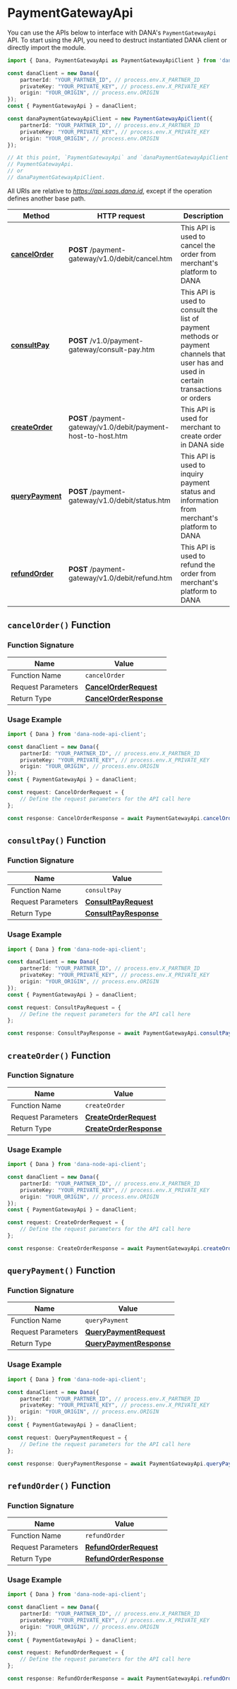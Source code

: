 # PaymentGatewayApi

You can use the APIs below to interface with DANA's `PaymentGatewayApi` API.
To start using the API, you need to destruct instantiated DANA client or directly import the module.

```typescript
import { Dana, PaymentGatewayApi as PaymentGatewayApiClient } from 'dana-node-api-client';

const danaClient = new Dana({
    partnerId: "YOUR_PARTNER_ID", // process.env.X_PARTNER_ID
    privateKey: "YOUR_PRIVATE_KEY", // process.env.X_PRIVATE_KEY
    origin: "YOUR_ORIGIN", // process.env.ORIGIN
});
const { PaymentGatewayApi } = danaClient;

const danaPaymentGatewayApiClient = new PaymentGatewayApiClient({
    partnerId: "YOUR_PARTNER_ID", // process.env.X_PARTNER_ID
    privateKey: "YOUR_PRIVATE_KEY", // process.env.X_PRIVATE_KEY
    origin: "YOUR_ORIGIN", // process.env.ORIGIN
});

// At this point, `PaymentGatewayApi` and `danaPaymentGatewayApiClient` will have no usage difference, for example:
// PaymentGatewayApi.
// or
// danaPaymentGatewayApiClient.
```

All URIs are relative to *https://api.saas.dana.id*, except if the operation defines another base path.

| Method | HTTP request | Description |
| ------------- | ------------- | ------------- |
| [**cancelOrder**](PaymentGatewayApi.md#cancelOrder) | **POST** /payment-gateway/v1.0/debit/cancel.htm | This API is used to cancel the order from merchant&#39;s platform to DANA |
| [**consultPay**](PaymentGatewayApi.md#consultPay) | **POST** /v1.0/payment-gateway/consult-pay.htm | This API is used to consult the list of payment methods or payment channels that user has and used in certain transactions or orders |
| [**createOrder**](PaymentGatewayApi.md#createOrder) | **POST** /payment-gateway/v1.0/debit/payment-host-to-host.htm | This API is used for merchant to create order in DANA side |
| [**queryPayment**](PaymentGatewayApi.md#queryPayment) | **POST** /payment-gateway/v1.0/debit/status.htm | This API is used to inquiry payment status and information from merchant&#39;s platform to DANA |
| [**refundOrder**](PaymentGatewayApi.md#refundOrder) | **POST** /payment-gateway/v1.0/debit/refund.htm | This API is used to refund the order from merchant&#39;s platform to DANA |


<a name="cancelOrder"></a>
## `cancelOrder()` Function

### Function Signature
| Name | Value |
| ------------- | ------------- |
| Function Name | `cancelOrder` |
| Request Parameters | [**CancelOrderRequest**](../Models/CancelOrderRequest.md) |
| Return Type | [**CancelOrderResponse**](../Models/CancelOrderResponse.md) |

### Usage Example
```typescript
import { Dana } from 'dana-node-api-client';

const danaClient = new Dana({
    partnerId: "YOUR_PARTNER_ID", // process.env.X_PARTNER_ID
    privateKey: "YOUR_PRIVATE_KEY", // process.env.X_PRIVATE_KEY
    origin: "YOUR_ORIGIN", // process.env.ORIGIN
});
const { PaymentGatewayApi } = danaClient;

const request: CancelOrderRequest = {
    // Define the request parameters for the API call here
};

const response: CancelOrderResponse = await PaymentGatewayApi.cancelOrder(request);
```
<a name="consultPay"></a>
## `consultPay()` Function

### Function Signature
| Name | Value |
| ------------- | ------------- |
| Function Name | `consultPay` |
| Request Parameters | [**ConsultPayRequest**](../Models/ConsultPayRequest.md) |
| Return Type | [**ConsultPayResponse**](../Models/ConsultPayResponse.md) |

### Usage Example
```typescript
import { Dana } from 'dana-node-api-client';

const danaClient = new Dana({
    partnerId: "YOUR_PARTNER_ID", // process.env.X_PARTNER_ID
    privateKey: "YOUR_PRIVATE_KEY", // process.env.X_PRIVATE_KEY
    origin: "YOUR_ORIGIN", // process.env.ORIGIN
});
const { PaymentGatewayApi } = danaClient;

const request: ConsultPayRequest = {
    // Define the request parameters for the API call here
};

const response: ConsultPayResponse = await PaymentGatewayApi.consultPay(request);
```
<a name="createOrder"></a>
## `createOrder()` Function

### Function Signature
| Name | Value |
| ------------- | ------------- |
| Function Name | `createOrder` |
| Request Parameters | [**CreateOrderRequest**](../Models/CreateOrderRequest.md) |
| Return Type | [**CreateOrderResponse**](../Models/CreateOrderResponse.md) |

### Usage Example
```typescript
import { Dana } from 'dana-node-api-client';

const danaClient = new Dana({
    partnerId: "YOUR_PARTNER_ID", // process.env.X_PARTNER_ID
    privateKey: "YOUR_PRIVATE_KEY", // process.env.X_PRIVATE_KEY
    origin: "YOUR_ORIGIN", // process.env.ORIGIN
});
const { PaymentGatewayApi } = danaClient;

const request: CreateOrderRequest = {
    // Define the request parameters for the API call here
};

const response: CreateOrderResponse = await PaymentGatewayApi.createOrder(request);
```
<a name="queryPayment"></a>
## `queryPayment()` Function

### Function Signature
| Name | Value |
| ------------- | ------------- |
| Function Name | `queryPayment` |
| Request Parameters | [**QueryPaymentRequest**](../Models/QueryPaymentRequest.md) |
| Return Type | [**QueryPaymentResponse**](../Models/QueryPaymentResponse.md) |

### Usage Example
```typescript
import { Dana } from 'dana-node-api-client';

const danaClient = new Dana({
    partnerId: "YOUR_PARTNER_ID", // process.env.X_PARTNER_ID
    privateKey: "YOUR_PRIVATE_KEY", // process.env.X_PRIVATE_KEY
    origin: "YOUR_ORIGIN", // process.env.ORIGIN
});
const { PaymentGatewayApi } = danaClient;

const request: QueryPaymentRequest = {
    // Define the request parameters for the API call here
};

const response: QueryPaymentResponse = await PaymentGatewayApi.queryPayment(request);
```
<a name="refundOrder"></a>
## `refundOrder()` Function

### Function Signature
| Name | Value |
| ------------- | ------------- |
| Function Name | `refundOrder` |
| Request Parameters | [**RefundOrderRequest**](../Models/RefundOrderRequest.md) |
| Return Type | [**RefundOrderResponse**](../Models/RefundOrderResponse.md) |

### Usage Example
```typescript
import { Dana } from 'dana-node-api-client';

const danaClient = new Dana({
    partnerId: "YOUR_PARTNER_ID", // process.env.X_PARTNER_ID
    privateKey: "YOUR_PRIVATE_KEY", // process.env.X_PRIVATE_KEY
    origin: "YOUR_ORIGIN", // process.env.ORIGIN
});
const { PaymentGatewayApi } = danaClient;

const request: RefundOrderRequest = {
    // Define the request parameters for the API call here
};

const response: RefundOrderResponse = await PaymentGatewayApi.refundOrder(request);
```
